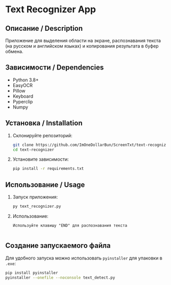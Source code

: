 # Text Recognizer App

## Описание / Description
Приложение для выделения области на экране, распознавания текста (на русском и английском языках) и копирования результата в буфер обмена.

## Зависимости / Dependencies
- Python 3.8+
- EasyOCR
- Pillow
- Keyboard
- Pyperclip
- Numpy

## Установка / Installation
1. Склонируйте репозиторий:
   ```bash
   git clone https://github.com/ImOneDollarBun/ScreenTxt/text-recognizer.git
   cd text-recognizer
2. Установите зависимости:
   ```bash
   pip install -r requirements.txt

## Использование / Usage
1. Запуск приложения:
    ```bash
   py text_recognizer.py

2. Использование:
   ```text
   Используйте клавишу "END" для распознавания текста

   
## Создание запускаемого файла
Для удобного запуска можно использовать `pyinstaller` для упаковки в `.exe`:
   ```bash
   pip install pyinstaller
   pyinstaller --onefile --noconsole text_detect.py

    
